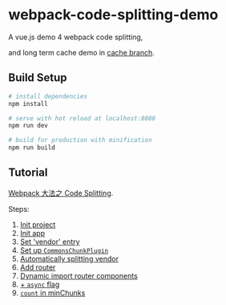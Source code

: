 # webpack-code-splitting-demo

A vue.js demo 4 webpack code splitting,

and long term cache demo in [cache branch](https://github.com/lyyourc/webpack-code-splitting-demo/tree/cache).

## Build Setup

``` bash
# install dependencies
npm install

# serve with hot reload at localhost:8080
npm run dev

# build for production with minification
npm run build
```

## Tutorial

[Webpack 大法之 Code Splitting](https://zhuanlan.zhihu.com/p/26710831?refer=ElemeFE).

Steps:

1. [Init project](https://github.com/lyyourc/webpack-code-splitting-demo/commit/1c6b0997fb6333ee6475cd5b29917969af2a3c50)
2. [Init app](https://github.com/lyyourc/webpack-code-splitting-demo/commit/4612aa87216273bf5aa100688e655a76381ebf81)
3. [Set 'vendor' entry](https://github.com/lyyourc/webpack-code-splitting-demo/commit/6324e8a591b0c2b1fe5cd6c288a2cdfe56e17550)
4. [Set up `CommonsChunkPlugin`](https://github.com/lyyourc/webpack-code-splitting-demo/commit/4af7b5be5d503a59ac43209747ec2b740d39ebb2)
5. [Automatically splitting vendor](https://github.com/lyyourc/webpack-code-splitting-demo/commit/7a6f534eebc73afd48644656acc51840c6694a3d)
6. [Add router](https://github.com/lyyourc/webpack-code-splitting-demo/commit/84d6c7cdfdc399e887bef59c8f13c6bce6215961)
7. [Dynamic import router components](https://github.com/lyyourc/webpack-code-splitting-demo/commit/4fb8417bece69f5a6466243d39be75cb5361cc8d)
8. [+ `async` flag](https://github.com/lyyourc/webpack-code-splitting-demo/commit/dc549cc060ec90f95b4fa3152938b2349405ff4c)
9. [`count` in minChunks](https://github.com/lyyourc/webpack-code-splitting-demo/commit/5ef01ab9dd2b402c8b9d66f96c3a6c3d0be1fc96)